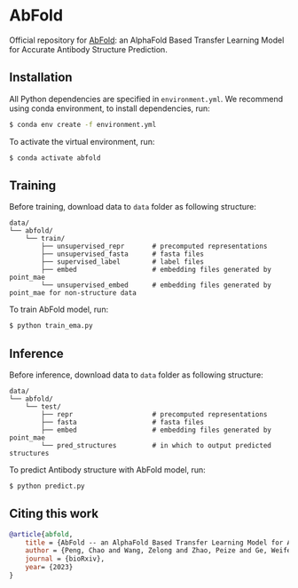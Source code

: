 # AbFold

Official repository for [AbFold](): an AlphaFold Based Transfer Learning Model for Accurate Antibody Structure Prediction.

## Installation

All Python dependencies are specified in `environment.yml`. 
We recommend using conda environment, to install dependencies, run:
```bash
$ conda env create -f environment.yml
```

To activate the virtual environment, run:

```bash
$ conda activate abfold
```

## Training

Before training, download data to `data` folder as following structure:

```
data/
└── abfold/
    └── train/
        ├── unsupervised_repr       # precomputed representations
        ├── unsupervised_fasta      # fasta files
        ├── supervised_label        # label files
        ├── embed                   # embedding files generated by point_mae
        └── unsupervised_embed      # embedding files generated by point_mae for non-structure data
```

To train AbFold model, run:

```bash
$ python train_ema.py
```

## Inference

Before inference, download data to `data` folder as following structure:

```
data/
└── abfold/
    └── test/
        ├── repr                    # precomputed representations
        ├── fasta                   # fasta files
        ├── embed                   # embedding files generated by point_mae
        └── pred_structures         # in which to output predicted structures
```

To predict Antibody structure with AbFold model, run:

```bash
$ python predict.py
```

## Citing this work

```bibtex
@article{abfold,
    title = {AbFold -- an AlphaFold Based Transfer Learning Model for Accurate Antibody Structure Prediction},
    author = {Peng, Chao and Wang, Zelong and Zhao, Peize and Ge, Weifeng and Huang, Charles},
    journal = {bioRxiv},
    year= {2023}
}
```